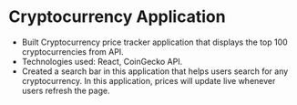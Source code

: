 # Cryptocurrency Application

* Built Cryptocurrency price tracker application that displays the top 100 cryptocurrencies from API.
* Technologies used: React, CoinGecko API.
* Created a search bar in this application that helps users search for any cryptocurrency. In this application, prices will update live whenever users refresh the page.
